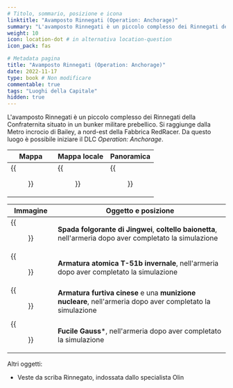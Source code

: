 ```yaml
---
# Titolo, sommario, posizione e icona
linktitle: "Avamposto Rinnegati (Operation: Anchorage)"
summary: "L'avamposto Rinnegati è un piccolo complesso dei Rinnegati della Confraternita situato in un bunker militare prebellico. Si raggiunge dalla Metro incrocio di Bailey, a nord-est della Fabbrica RedRacer. Da questo luogo è possibile iniziare il DLC Operation: Anchorage."
weight: 10
icon: location-dot # in alternativa location-question
icon_pack: fas

# Metadata pagina
title: "Avamposto Rinnegati (Operation: Anchorage)"
date: 2022-11-17
type: book # Non modificare
commentable: true
tags: "Luoghi della Capitale"
hidden: true
---
```



L'avamposto Rinnegati è un piccolo complesso dei Rinnegati della Confraternita situato in un bunker militare prebellico. Si raggiunge dalla Metro incrocio di Bailey, a nord-est della Fabbrica RedRacer. Da questo luogo è possibile iniziare il DLC *Operation: Anchorage*.

| Mappa                         | Mappa locale                  | Panoramica                |
| ----------------------------- | ----------------------------- | ------------------------- |
| {{<figure src="Outcast_Outpost_loc.webp">}} | {{<figure src="Outcast_Outpost_map.webp">}} | {{<figure src="Outcast_Outpost.webp">}} |

| Immagine                     | Oggetto e posizione                                                                                        |
| ---------------------------- | ---------------------------------------------------------------------------------------------------------- |
| {{<figure src="FO3_sealed_armory3.webp">}} | **Spada folgorante di Jingwei**, **coltello baionetta**, nell'armeria dopo aver completato la simulazione  |
| {{<figure src="FO3_sealed_armory5.webp">}} | **Armatura atomica T-51b invernale**, nell'armeria dopo aver completato la simulazione                     |
| {{<figure src="FO3_sealed_armory4.webp">}} | **Armatura furtiva cinese** e una **munizione nucleare**, nell'armeria dopo aver completato la simulazione |
| {{<figure src="FO3_sealed_armory2.webp">}} | **Fucile Gauss***, nell'armeria dopo aver completato la simulazione                                        |
 


Altri oggetti:
- Veste da scriba Rinnegato, indossata dallo specialista Olin